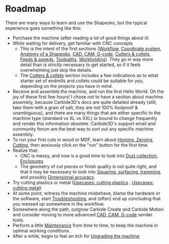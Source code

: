 # Roadmap

There are many ways to learn and use the Shapeoko, but the typical experience goes something like this:

* Purchase the machine \(after reading a lot of good things about it\) 
* While waiting for delivery, get familiar with CNC concepts 
  * This is the intent of the first sections \([Workflow](workflow.md), [Coordinate system](coordinate-system.md), [Anatomy of a Shapeoko](anatomy-of-a-shapeoko.md), [CAD, CAM, G-code](cad-cam-tools.md), [Cutters & collets](cutters.md), [Feeds & speeds](feeds-and-speeds-basics.md), [Toolpaths](toolpath-basics.md), [Workholding](workholding.md)\). They go in way more detail than is strictly necessary to get started, so if it feels overwhelming just skip the details.
  * The [Cutters & collets](cutters.md) section includes a few indications as to what starter set of endmills and collets could be suitable for you, depending on the projects you have in mind. 
* Receive and assemble the machine, and run the first Hello World. Oh the joy of these first few hours! I chose _not_ to have a section about machine assembly, because Carbide3D's docs are quite detailed already \(still, take them with a grain of salt, they are not 100% foolproof & unambiguous\), and there are many things that are either specific to the machine type \(standard vs XL vs XXL\) or bound to change frequently and render this information obsolete. Carbide3D's support email and community forum are the best way to sort out any specific machine assembly.
* To run your first cuts in wood or MDF, learn about [Homing, Zeroing, Cutting](first-cuts.md), then anxiously click on the "run" button for the first time. 
* Realize that:
  * CNC is messy, and now is a good time to look into [Dust collection, Enclosures](dust-collection.md)
  * The geometry of cut pieces or finish quality is not quite right, and that it may be necessary to look into [Squaring, surfacing, tramming](squaring.md), and possibly [Dimensional accuracy](x-y-z-calibration.md).
* Try cutting plastics or metal \([Usecases: cutting plastics](cutting-plastics.md) , [Usecases: cutting metal](cutting-metal.md)\)
* At some point, witness the machine misbehave, blame the hardware or the software, start [Troubleshooting](troubleshooting.md), and \(often\) end up concluding that you messed up somewhere in the workflow.
* Somewhere along the path, outgrow Carbide Create and Carbide Motion and consider moving to more advanced [CAD, CAM, G-code](cad-cam-tools.md) sender tools.
* Perform a little [Maintenance](maintenance.md) from time to time, to keep the machine in optimal working conditions.
* After a while, begin to feel an itch for [Upgrading the machine](upgrading-the-machine.md)





